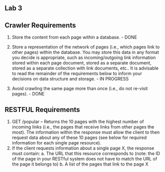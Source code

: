 ## Lab 3

## Crawler Requirements

   1. Store the content from each page within a database. - DONE
   2. Store a representation of the network of pages (i.e., which pages link to other pages) within the database. You may store this data in any format you decide is appropriate, such as incoming/outgoing link    information stored within each page document, stored as a separate document, stored as a separate collection with link documents, etc.. It is advisable to read the remainder of the requirements below to inform your decisions on data structure and storage. - IN PROGRESS

   3. Avoid crawling the same page more than once (i.e., do not re-visit pages). - DONE

## RESTFUL Requirements

   1. GET /popular – Returns the 10 pages with the highest number of incoming links (i.e., the pages that receive links from other pages the most). The information within the response must allow the client to then request data about any of these 10 pages (see below for required information for each single page resource).
   2. If the client requests information about a single page X, the response must contain:
      a. The URL that this resource corresponds to (note: the ID of the page in your RESTful system does not have to match the URL of the page it belongs to)
      b. A list of the pages that link to the page X
